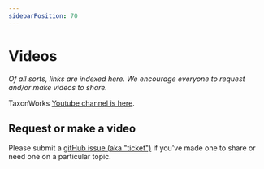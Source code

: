 ```yaml
---
sidebarPosition: 70
---
```


# Videos
_Of all sorts, links are indexed here. We encourage everyone to request and/or make videos to share._

TaxonWorks [Youtube channel is here](https://www.youtube.com/channel/UCKNr7QYwvVFcRfQAcMEAhLw).

## Request or make a video
Please submit a [gitHub issue (aka "ticket")](https://github.com/SpeciesFileGroup/taxonworks_doc/issues) if you've made one to share or need one on a particular topic.
